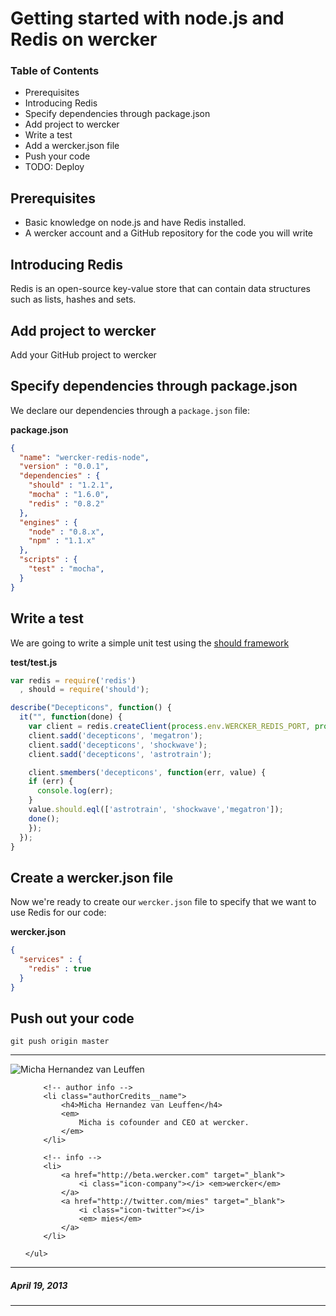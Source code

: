 # Getting started with node.js and Redis on wercker

### Table of Contents
* Prerequisites
* Introducing Redis
* Specify dependencies through package.json
* Add project to wercker
* Write a test
* Add a wercker.json file
* Push your code
* TODO: Deploy

## Prerequisites
* Basic knowledge on node.js and have Redis installed.
* A wercker account and a GitHub repository for the code you will write

## Introducing Redis
Redis is an open-source key-value store that can contain data structures such as lists, hashes and sets.

## Add project to wercker
Add your GitHub project to wercker

## Specify dependencies through package.json

We declare our dependencies through a `package.json` file:

**package.json**

``` json
{
  "name": "wercker-redis-node",
  "version" : "0.0.1",
  "dependencies" : {
    "should" : "1.2.1",
    "mocha" : "1.6.0",
    "redis" : "0.8.2"
  },
  "engines" : {
    "node" : "0.8.x",
    "npm" : "1.1.x"
  },
  "scripts" : {
    "test" : "mocha",
  }
}
```

## Write a test

We are going to write a simple unit test using the [should framework](https://github.com/visionmedia/should.js)


**test/test.js**

``` javascript
var redis = require('redis')
  , should = require('should');

describe("Decepticons", function() {
  it("", function(done) {
    var client = redis.createClient(process.env.WERCKER_REDIS_PORT, process.env.WERCKER_REDIS_HOST);
    client.sadd('decepticons', 'megatron');
    client.sadd('decepticons', 'shockwave');
    client.sadd('decepticons', 'astrotrain');

    client.smembers('decepticons', function(err, value) {
    if (err) {
      console.log(err);
    }
    value.should.eql(['astrotrain', 'shockwave','megatron']);
    done();
    });
  });
}
```

## Create a wercker.json file

Now we're ready to create our `wercker.json` file to specify that we want to use Redis for our code:

**wercker.json**

``` json
{
  "services" : {
    "redis" : true
  }
}
```

## Push out your code


    git push origin master

-------

<div class="authorCredits">
    <span class="profile-picture">
        <img src="https://secure.gravatar.com/avatar/d4b19718f9748779d7cf18c6303dc17f?d=identicon&s=192" alt="Micha Hernandez van Leuffen"/>
    </span>
    <ul class="authorCredits">

        <!-- author info -->
        <li class="authorCredits__name">
            <h4>Micha Hernandez van Leuffen</h4>
            <em>
                Micha is cofounder and CEO at wercker.
            </em>
        </li>

        <!-- info -->
        <li>
            <a href="http://beta.wercker.com" target="_blank">
                <i class="icon-company"></i> <em>wercker</em>
            </a>
            <a href="http://twitter.com/mies" target="_blank">
                <i class="icon-twitter"></i>
                <em> mies</em>
            </a>
        </li>

    </ul>
</div>

-------
##### April 19, 2013
-------
